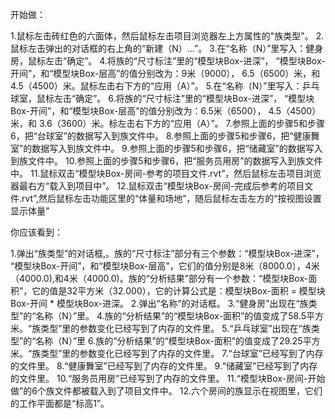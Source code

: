 开始做：

1.鼠标左击砖红色的六面体，然后鼠标左击项目浏览器左上方属性的"族类型"。
2.鼠标左击弹出的对话框的右上角的“新建（N）...”。
3.在“名称（N）”里写入：健身房，鼠标左击“确定”。
4.将族的“尺寸标注”里的“模型块Box-进深”， “模型块Box-开间”，和“模型块Box-层高”的值分别改为：9米（9000）， 6.5（6500）米，和 4.5（4500）米。鼠标左击右下方的“应用（A）”。
5.在“名称（N）”里写入：乒乓球室，鼠标左击“确定”。
6.将族的“尺寸标注”里的“模型块Box-进深”， “模型块Box-开间”，和“模型块Box-层高”的值分别改为：6.5米（6500）， 4.5（4500）米，和 3.6（3600）米。标左击右下方的“应用（A）”。
7.参照上面的步骤5和步骤6，把“台球室”的数据写入到族文件中。
8.参照上面的步骤5和步骤6，把“健康舞室”的数据写入到族文件中。
9.参照上面的步骤5和步骤6，把“储藏室”的数据写入到族文件中。
10.参照上面的步骤5和步骤6，把“服务员用房”的数据写入到族文件中。
11.鼠标双击“模型块Box-房间-参考的项目文件.rvt”，然后鼠标左击项目浏览器最右方“载入到项目中”。
12.鼠标双击“模型块Box-房间-完成后参考的项目文件.rvt”,然后鼠标左击功能区里的“体量和场地”，随后鼠标左击左方的“按视图设置显示体量”

你应该看到：

1.弹出“族类型”的对话框,。族的“尺寸标注”部分有三个参数：“模型块Box-进深”， “模型块Box-开间”，和“模型块Box-层高”，它们的值分别是8米（8000.0），4米（4000.0),和4米（4000.0)。族的“分析结果”部分有一个参数：“模型块Box-面积”，它的值是32平方米（32.000），它的计算公式是：模型块Box-面积 = 模型块Box-开间 * 模型块Box-进深。
2.弹出“名称”的对话框。
3.“健身房”出现在“族类型”的“名称（N）”里。
4.族的“分析结果”的“模型块Box-面积”的值变成了58.5平方米。“族类型”里的参数变化已经写到了内存的文件里。
5.“乒乓球室”出现在“族类型”的“名称（N）”里
6.族的“分析结果”的“模型块Box-面积”的值变成了29.25平方米。“族类型”里的参数变化已经写到了内存的文件里。
7.“台球室”已经写到了内存的文件里。
8.“健康舞室”已经写到了内存的文件里。
9.“储藏室”已经写到了内存的文件里。
10.“服务员用房”已经写到了内存的文件里。
11.“模型块Box-房间-开始做”的6个族文件都被载入到了项目文件中。
12.六个房间的族显示在视图里，它们的工作平面都是“标高1”。